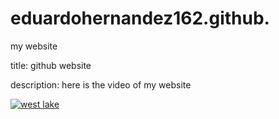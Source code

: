 # eduardohernandez162.github.
my website

title: github website

description: here is the video of my website


[![west lake]({})]({https://www.youtube-nocookie.com/embed/wbysDvxmgd0} "music video")
